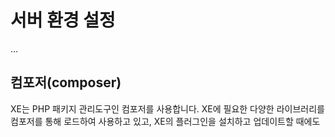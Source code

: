 # 서버 환경 설정

...



## 컴포저(composer)

XE는 PHP 패키지 관리도구인 컴포저를 사용합니다. XE에 필요한 다양한 라이브러리를 컴포저를 통해 로드하여 사용하고 있고, XE의 플러그인을 설치하고 업데이트할 때에도 